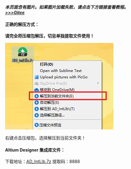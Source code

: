 ***本页面含有图片。如果图片加载失败，请点击下方链接查看教程。***<br>
***[>>>Gitee](https://gitee.com/benjiah/CDU20-CE)***

#### 正确的解压方式：

**请完全将压缩包解压，切忌单独提取文件使用！**

![](../data/img/2020-10-19_20-45.png)

右键点击压缩包，选择解压到当前文件夹！

#### Altium Designer 集成库文件：
下载地址：[AD_IntLib.7z](https://pan.baidu.com/s/1sNBmb9lnFgFKBFdHkxptng) 	提取码：8888